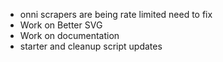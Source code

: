 - onni scrapers are being rate limited need to fix
- Work on Better SVG
- Work on documentation
- starter and cleanup script updates